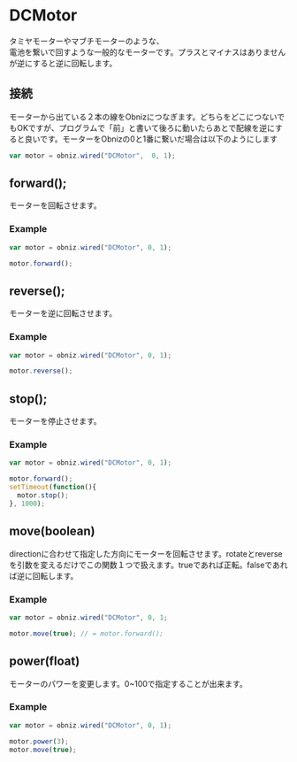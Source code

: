 # DCMotor
タミヤモーターやマブチモーターのような、<br>電池を繋いで回すような一般的なモーターです。プラスとマイナスはありませんが逆にすると逆に回転します。

## 接続
モーターから出ている２本の線をObnizにつなぎます。どちらをどこにつないでもOKですが、プログラムで「前」と書いて後ろに動いたらあとで配線を逆にすると良いです。モーターをObnizの0と1番に繋いだ場合は以下のようにします
```javascript
var motor = obniz.wired("DCMotor",  0, 1);
```
## forward();
モーターを回転させます。

### Example
```javascript
var motor = obniz.wired("DCMotor", 0, 1);

motor.forward();
```
## reverse();
モーターを逆に回転させます。
### Example
```javascript
var motor = obniz.wired("DCMotor", 0, 1);

motor.reverse();
```
## stop();
モーターを停止させます。
### Example
```javascript
var motor = obniz.wired("DCMotor", 0, 1);

motor.forward();
setTimeout(function(){
  motor.stop();
}, 1000);
```
## move(boolean)
directionに合わせて指定した方向にモーターを回転させます。rotateとreverseを引数を変えるだけでこの関数１つで扱えます。trueであれば正転。falseであれば逆に回転します。
### Example
```javascript
var motor = obniz.wired("DCMotor", 0, 1;

motor.move(true); // = motor.forward();
```
## power(float)
モーターのパワーを変更します。0~100で指定することが出来ます。
### Example
```javascript
var motor = obniz.wired("DCMotor", 0, 1);

motor.power(3);
motor.move(true);
```